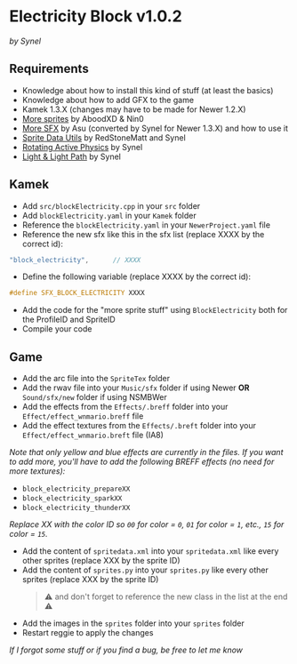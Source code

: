 # Electricity Block v1.0.2
*by Synel*


## Requirements
- Knowledge about how to install this kind of stuff (at least the basics)
- Knowledge about how to add GFX to the game
- Kamek 1.3.X (changes may have to be made for Newer 1.2.X)
- [More sprites](https://github.com/Synell/NSMBW-Custom-Sprites/releases/tag/MoreSprites) by AboodXD & Nin0
- [More SFX](https://github.com/Synell/NSMBW-Custom-Sprites/releases/tag/MoreSFX) by Asu (converted by Synel for Newer 1.3.X) and how to use it
- [Sprite Data Utils](https://github.com/Synell/NSMBW-Custom-Sprites/releases/tag/SpriteDataUtils) by RedStoneMatt and Synel
- [Rotating Active Physics](https://github.com/Synell/NSMBW-Custom-Sprites/releases/tag/RotatingActivePhysics) by Synel
- [Light & Light Path](https://github.com/Synell/NSMBW-Custom-Sprites/releases/tag/Light) by Synel

## Kamek
- Add `src/blockElectricity.cpp` in your `src` folder
- Add `blockElectricity.yaml` in your `Kamek` folder
- Reference the `blockElectricity.yaml` in your `NewerProject.yaml` file
- Reference the new sfx like this in the sfx list (replace XXXX by the correct id):
```cpp
"block_electricity",      // XXXX
```
- Define the following variable (replace XXXX by the correct id):
```cpp
#define SFX_BLOCK_ELECTRICITY XXXX
```
- Add the code for the "more sprite stuff" using `BlockElectricity` both for the ProfileID and SpriteID
- Compile your code


## Game
- Add the arc file into the `SpriteTex` folder
- Add the rwav file into your `Music/sfx` folder if using Newer **OR** `Sound/sfx/new` folder if using NSMBWer
- Add the effects from the `Effects/.breff` folder into your `Effect/effect_wnmario.breff` file
- Add the effect textures from the `Effects/.breft` folder into your `Effect/effect_wnmario.breft` file (IA8)

*Note that only yellow and blue effects are currently in the files. If you want to add more, you'll have to add the following BREFF effects (no need for more textures):*
- `block_electricity_prepareXX`
- `block_electricity_sparkXX`
- `block_electricity_thunderXX`

*Replace XX with the color ID so `00` for color = `0`, `01` for color = `1`, etc., `15` for color = `15`.*

- Add the content of `spritedata.xml` into your `spritedata.xml` like every other sprites (replace XXX by the sprite ID)
- Add the content of `sprites.py` into your `sprites.py` like every other sprites (replace XXX by the sprite ID)
	> ⚠️ and don't forget to reference the new class in the list at the end ⚠️
- Add the images in the `sprites` folder into your `sprites` folder
- Restart reggie to apply the changes


*If I forgot some stuff or if you find a bug, be free to let me know*
